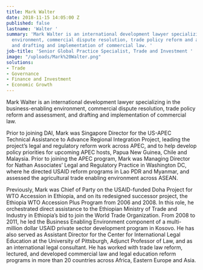 ```yaml
---
title: Mark Walter
date: 2018-11-15 14:05:00 Z
published: false
lastname: 'Walter '
summary: 'Mark Walter is an international development lawyer specializing in the business-enabling
  environment, commercial dispute resolution, trade policy reform and assessment,
  and drafting and implementation of commercial law. '
job-title: 'Senior Global Practice Specialist, Trade and Investment '
image: "/uploads/Mark%20Walter.png"
solutions:
- Trade
- Governance
- Finance and Investment
- Economic Growth
---
```


Mark Walter is an international development lawyer specializing in the business-enabling environment, commercial dispute resolution, trade policy reform and assessment, and drafting and implementation of commercial law. 

Prior to joining DAI, Mark was Singapore Director for the US-APEC Technical Assistance to Advance Regional Integration Project, leading the project’s legal and regulatory reform work across APEC, and to help develop policy priorities for upcoming APEC hosts, Papua New Guinea, Chile and Malaysia. Prior to joining the APEC program, Mark was Managing Director for Nathan Associates’ Legal and Regulatory Practice in Washington DC, where he directed USAID reform programs in Lao PDR and Myanmar, and assessed the agricultural trade enabling environment across ASEAN.
 
Previously, Mark was Chief of Party on the USAID-funded Doha Project for WTO Accession in Ethiopia, and on its redesigned successor project, the Ethiopia WTO Accession Plus Program from 2006 and 2008. In this role, he orchestrated direct assistance to the Ethiopian Ministry of Trade and Industry in Ethiopia’s bid to join the World Trade Organization. From 2008 to 2011, he led the Business Enabling Environment component of a multi-million dollar USAID private sector development program in Kosovo. He has also served as Assistant Director for the Center for International Legal Education at the University of Pittsburgh, Adjunct Professor of Law, and as an international legal consultant. He has worked with trade law reform, lectured, and developed commercial law and legal education reform programs in more than 20 countries across Africa, Eastern Europe and Asia. 